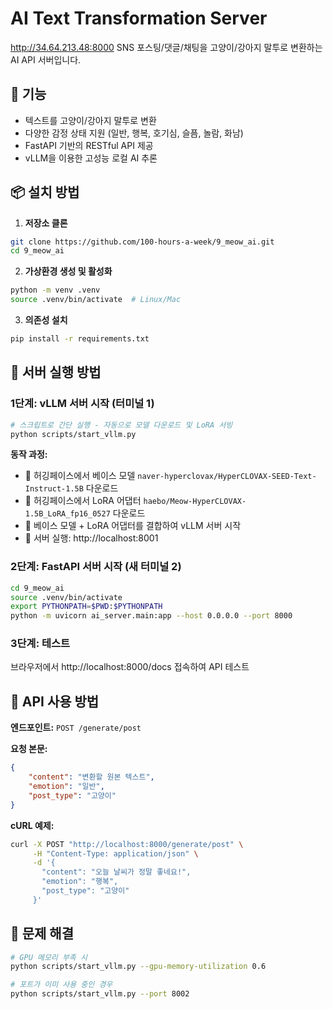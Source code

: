 # AI Text Transformation Server

http://34.64.213.48:8000
SNS 포스팅/댓글/채팅을 고양이/강아지 말투로 변환하는 AI API 서버입니다.

## 🎯 기능

- 텍스트를 고양이/강아지 말투로 변환
- 다양한 감정 상태 지원 (일반, 행복, 호기심, 슬픔, 놀람, 화남)
- FastAPI 기반의 RESTful API 제공
- vLLM을 이용한 고성능 로컬 AI 추론

## 📦 설치 방법

1. **저장소 클론**
```bash
git clone https://github.com/100-hours-a-week/9_meow_ai.git
cd 9_meow_ai
```

2. **가상환경 생성 및 활성화**
```bash
python -m venv .venv
source .venv/bin/activate  # Linux/Mac
```

3. **의존성 설치**
```bash
pip install -r requirements.txt
```

## 🚀 서버 실행 방법

### 1단계: vLLM 서버 시작 (터미널 1)
```bash
# 스크립트로 간단 실행 - 자동으로 모델 다운로드 및 LoRA 서빙
python scripts/start_vllm.py
```

**동작 과정:**
- 🔽 허깅페이스에서 베이스 모델 `naver-hyperclovax/HyperCLOVAX-SEED-Text-Instruct-1.5B` 다운로드
- 🔽 허깅페이스에서 LoRA 어댑터 `haebo/Meow-HyperCLOVAX-1.5B_LoRA_fp16_0527` 다운로드  
- 🔧 베이스 모델 + LoRA 어댑터를 결합하여 vLLM 서버 시작
- 🚀 서버 실행: http://localhost:8001

### 2단계: FastAPI 서버 시작 (새 터미널 2)
```bash
cd 9_meow_ai
source .venv/bin/activate
export PYTHONPATH=$PWD:$PYTHONPATH
python -m uvicorn ai_server.main:app --host 0.0.0.0 --port 8000
```

### 3단계: 테스트
브라우저에서 http://localhost:8000/docs 접속하여 API 테스트

## 📖 API 사용 방법

**엔드포인트:** `POST /generate/post`

**요청 본문:**
```json
{
    "content": "변환할 원본 텍스트",
    "emotion": "일반",
    "post_type": "고양이"
}
```

**cURL 예제:**
```bash
curl -X POST "http://localhost:8000/generate/post" \
     -H "Content-Type: application/json" \
     -d '{
       "content": "오늘 날씨가 정말 좋네요!",
       "emotion": "행복",
       "post_type": "고양이"
     }'
```

## 🐛 문제 해결

```bash
# GPU 메모리 부족 시
python scripts/start_vllm.py --gpu-memory-utilization 0.6

# 포트가 이미 사용 중인 경우
python scripts/start_vllm.py --port 8002
```